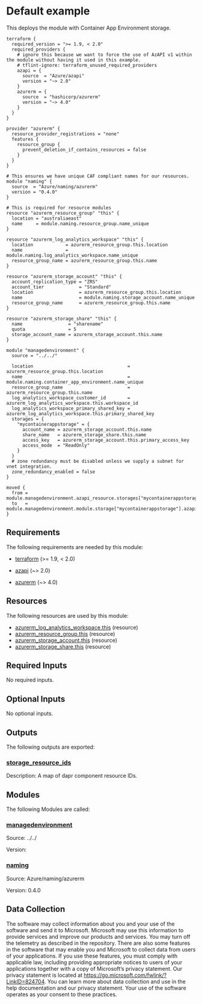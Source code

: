 <!-- BEGIN_TF_DOCS -->
# Default example

This deploys the module with Container App Environment storage.

```hcl
terraform {
  required_version = ">= 1.9, < 2.0"
  required_providers {
    # ignore this because we want to force the use of AzAPI v1 within the module without having it used in this example.
    # tflint-ignore: terraform_unused_required_providers
    azapi = {
      source  = "Azure/azapi"
      version = "~> 2.0"
    }
    azurerm = {
      source  = "hashicorp/azurerm"
      version = "~> 4.0"
    }
  }
}

provider "azurerm" {
  resource_provider_registrations = "none"
  features {
    resource_group {
      prevent_deletion_if_contains_resources = false
    }
  }
}

# This ensures we have unique CAF compliant names for our resources.
module "naming" {
  source  = "Azure/naming/azurerm"
  version = "0.4.0"
}

# This is required for resource modules
resource "azurerm_resource_group" "this" {
  location = "australiaeast"
  name     = module.naming.resource_group.name_unique
}

resource "azurerm_log_analytics_workspace" "this" {
  location            = azurerm_resource_group.this.location
  name                = module.naming.log_analytics_workspace.name_unique
  resource_group_name = azurerm_resource_group.this.name
}

resource "azurerm_storage_account" "this" {
  account_replication_type = "ZRS"
  account_tier             = "Standard"
  location                 = azurerm_resource_group.this.location
  name                     = module.naming.storage_account.name_unique
  resource_group_name      = azurerm_resource_group.this.name
}

resource "azurerm_storage_share" "this" {
  name                 = "sharename"
  quota                = 5
  storage_account_name = azurerm_storage_account.this.name
}

module "managedenvironment" {
  source = "../../"

  location                                   = azurerm_resource_group.this.location
  name                                       = module.naming.container_app_environment.name_unique
  resource_group_name                        = azurerm_resource_group.this.name
  log_analytics_workspace_customer_id        = azurerm_log_analytics_workspace.this.workspace_id
  log_analytics_workspace_primary_shared_key = azurerm_log_analytics_workspace.this.primary_shared_key
  storages = {
    "mycontainerappstorage" = {
      account_name = azurerm_storage_account.this.name
      share_name   = azurerm_storage_share.this.name
      access_key   = azurerm_storage_account.this.primary_access_key
      access_mode  = "ReadOnly"
    }
  }
  # zone redundancy must be disabled unless we supply a subnet for vnet integration.
  zone_redundancy_enabled = false
}

moved {
  from = module.managedenvironment.azapi_resource.storages["mycontainerappstorage"]
  to   = module.managedenvironment.module.storage["mycontainerappstorage"].azapi_resource.this
}
```

<!-- markdownlint-disable MD033 -->
## Requirements

The following requirements are needed by this module:

- <a name="requirement_terraform"></a> [terraform](#requirement\_terraform) (>= 1.9, < 2.0)

- <a name="requirement_azapi"></a> [azapi](#requirement\_azapi) (~> 2.0)

- <a name="requirement_azurerm"></a> [azurerm](#requirement\_azurerm) (~> 4.0)

## Resources

The following resources are used by this module:

- [azurerm_log_analytics_workspace.this](https://registry.terraform.io/providers/hashicorp/azurerm/latest/docs/resources/log_analytics_workspace) (resource)
- [azurerm_resource_group.this](https://registry.terraform.io/providers/hashicorp/azurerm/latest/docs/resources/resource_group) (resource)
- [azurerm_storage_account.this](https://registry.terraform.io/providers/hashicorp/azurerm/latest/docs/resources/storage_account) (resource)
- [azurerm_storage_share.this](https://registry.terraform.io/providers/hashicorp/azurerm/latest/docs/resources/storage_share) (resource)

<!-- markdownlint-disable MD013 -->
## Required Inputs

No required inputs.

## Optional Inputs

No optional inputs.

## Outputs

The following outputs are exported:

### <a name="output_storage_resource_ids"></a> [storage\_resource\_ids](#output\_storage\_resource\_ids)

Description: A map of dapr component resource IDs.

## Modules

The following Modules are called:

### <a name="module_managedenvironment"></a> [managedenvironment](#module\_managedenvironment)

Source: ../../

Version:

### <a name="module_naming"></a> [naming](#module\_naming)

Source: Azure/naming/azurerm

Version: 0.4.0

<!-- markdownlint-disable-next-line MD041 -->
## Data Collection

The software may collect information about you and your use of the software and send it to Microsoft. Microsoft may use this information to provide services and improve our products and services. You may turn off the telemetry as described in the repository. There are also some features in the software that may enable you and Microsoft to collect data from users of your applications. If you use these features, you must comply with applicable law, including providing appropriate notices to users of your applications together with a copy of Microsoft’s privacy statement. Our privacy statement is located at <https://go.microsoft.com/fwlink/?LinkID=824704>. You can learn more about data collection and use in the help documentation and our privacy statement. Your use of the software operates as your consent to these practices.
<!-- END_TF_DOCS -->
